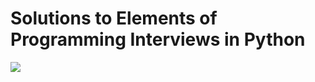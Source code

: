 # Solutions to Elements of Programming Interviews in Python

![](https://github.com/CircArgs/EoPI/workflows/test/badge.svg)

